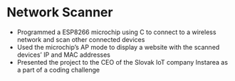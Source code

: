 # Network Scanner 

<ul>
<li>Programmed a ESP8266 microchip using C to connect to a wireless network and scan other connected devices
</li>
<li>Used the microchip’s AP mode to display a website with the scanned devices’ IP and MAC addresses
</li>
<li>Presented the project to the CEO of the Slovak IoT company Instarea as a part of a coding challenge</li>
</ul>
